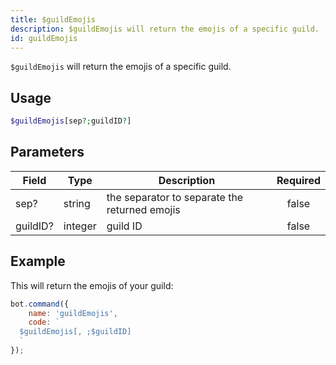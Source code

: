 ```yaml
---
title: $guildEmojis
description: $guildEmojis will return the emojis of a specific guild.
id: guildEmojis
---
```


`$guildEmojis` will return the emojis of a specific guild.

## Usage

```php
$guildEmojis[sep?;guildID?]
```

## Parameters

| Field    | Type    | Description                                   | Required |
|----------|---------|-----------------------------------------------|:--------:|
| sep?     | string  | the separator to separate the returned emojis |  false   |
| guildID? | integer | guild ID                                      |  false   |

## Example

This will return the emojis of your guild:

```javascript
bot.command({
    name: 'guildEmojis',
    code: `
  $guildEmojis[, ;$guildID]
  `
});
```
